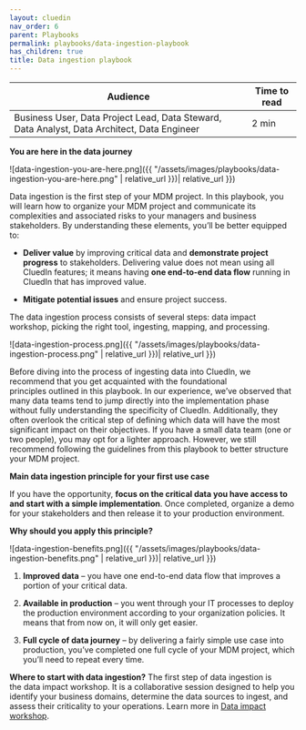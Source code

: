 ```yaml
---
layout: cluedin
nav_order: 6
parent: Playbooks
permalink: playbooks/data-ingestion-playbook
has_children: true
title: Data ingestion playbook
---
```


| Audience | Time to read |
|--|--|
| Business User, Data Project Lead, Data Steward, Data Analyst, Data Architect, Data Engineer | 2 min |

**You are here in the data journey**

![data-ingestion-you-are-here.png]({{ "/assets/images/playbooks/data-ingestion-you-are-here.png" | relative_url }})| relative_url }})

Data ingestion is the first step of your MDM project. In this playbook, you will learn how to organize your MDM project and communicate its complexities and associated risks to your managers and business stakeholders. By understanding these elements, you’ll be better equipped to:

- **Deliver value** by improving critical data and **demonstrate project progress** to stakeholders. Delivering value does not mean using all CluedIn features; it means having **one end-to-end data flow** running in CluedIn that has improved value.

- **Mitigate potential issues** and ensure project success.

The data ingestion process consists of several steps: data impact workshop, picking the right tool, ingesting, mapping, and processing.

![data-ingestion-process.png]({{ "/assets/images/playbooks/data-ingestion-process.png" | relative_url }})| relative_url }})

Before diving into the process of ingesting data into CluedIn, we recommend that you get acquainted with the foundational principles outlined in this playbook. In our experience, we’ve observed that many data teams tend to jump directly into the implementation phase without fully understanding the specificity of CluedIn. Additionally, they often overlook the critical step of defining which data will have the most significant impact on their objectives. If you have a small data team (one or two people), you may opt for a lighter approach. However, we still recommend following the guidelines from this playbook to better structure your MDM project.

**Main data ingestion principle for your first use case**

If you have the opportunity, **focus on the critical data you have access to and start with a simple implementation**. Once completed, organize a demo for your stakeholders and then release it to your production environment.

**Why should you apply this principle?**

![data-ingestion-benefits.png]({{ "/assets/images/playbooks/data-ingestion-benefits.png" | relative_url }})| relative_url }})

1.  **Improved data** – you have one end-to-end data flow that improves a portion of your critical data.

2.  **Available in production** – you went through your IT processes to deploy the production environment according to your organization policies. It means that from now on, it will only get easier.

3.  **Full cycle of data journey** – by delivering a fairly simple use case into production, you’ve completed one full cycle of your MDM project, which you’ll need to repeat every time.

**Where to start with data ingestion?** The first step of data ingestion is the data impact workshop. It is a collaborative session designed to help you identify your business domains, determine the data sources to ingest, and assess their criticality to your operations. Learn more in [Data impact workshop](/playbooks/data-ingestion-playbook/data-impact-workshop).
